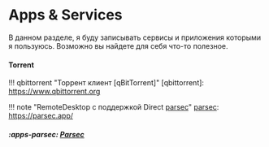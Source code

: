 # Apps & Services

В данном разделе, я буду записывать сервисы и приложения которыми я пользуюсь. Возможно вы найдете для себя что-то полезное.

#### Torrent

!!! qbittorrent "Торрент клиент [qBitTorrent]"
  [qbittorrent]: https://www.qbittorrent.org


!!! note "RemoteDesktop с поддержкой Direct [parsec]"
  [parsec]: https://parsec.app/
  

##### :apps-parsec: [Parsec]
  [Parsec]: https://parsec.app/